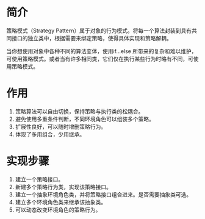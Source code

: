 # 简介
策略模式（Strategy Pattern）属于对象的行为模式。将每一个算法封装到具有共同接口的独立类中，根据需要来绑定策略，使得具体实现和策略解耦。

当你想使用对象中各种不同的算法变体，使用if...else 所带来的复杂和难以维护，可使用策略模式。或者当有许多相同类，它们仅在执行某些行为时略有不同，可使用策略模式。

# 作用
1. 策略算法可以自由切换，保持策略与执行类的松耦合。 
2. 避免使用多重条件判断，不同环境角色可以组装多个策略。
3. 扩展性良好，可以随时增删策略行为。
4. 体现了多用组合，少用继承。

# 实现步骤
1. 建立一个策略接口。
2. 新建多个策略行为类，实现该策略接口。
3. 建立一个抽象环境角色类，并将策略接口组合进来。是否需要抽象类可选。
4. 建立多个环境角色类来继承该抽象类。
5. 可以动态改变环境角色的策略行为。